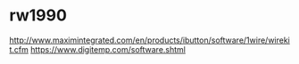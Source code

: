 # rw1990

http://www.maximintegrated.com/en/products/ibutton/software/1wire/wirekit.cfm
https://www.digitemp.com/software.shtml
